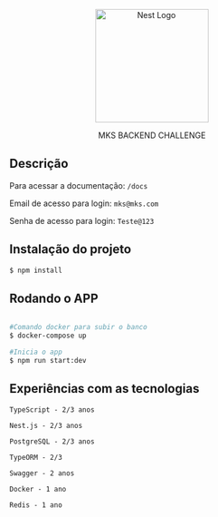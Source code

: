 <p align="center">
  <a href="http://nestjs.com/" target="blank"><img src="https://nestjs.com/img/logo-small.svg" width="200" alt="Nest Logo" /></a>
</p>

[circleci-image]: https://img.shields.io/circleci/build/github/nestjs/nest/master?token=abc123def456
[circleci-url]: https://circleci.com/gh/nestjs/nest

  <p align="center">MKS BACKEND CHALLENGE

## Descrição

Para acessar a documentação: `/docs`

Email de acesso para login: `mks@mks.com`

Senha de acesso para login: `Teste@123`

## Instalação do projeto

```bash
$ npm install
```

## Rodando o APP

```bash

#Comando docker para subir o banco
$ docker-compose up

#Inicia o app
$ npm run start:dev

```

## Experiências com as tecnologias

`TypeScript - 2/3 anos`

`Nest.js - 2/3 anos`

`PostgreSQL - 2/3 anos`

`TypeORM - 2/3`

`Swagger - 2 anos`

`Docker - 1 ano`

`Redis - 1 ano`
